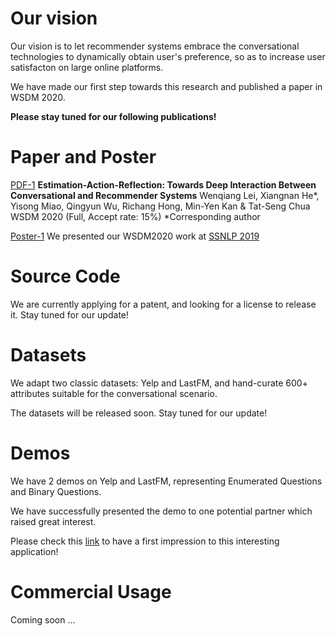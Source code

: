 

# Our vision

Our vision is to let recommender systems embrace the conversational technologies to dynamically obtain user's preference, so as to increase user satisfacton on large online platforms.

We have made our first step towards this research and published a paper in WSDM 2020.

**Please stay tuned for our following publications!**



# Paper and Poster

[PDF-1](wsdm20-EARS.pdf) **Estimation-Action-Reflection: Towards Deep Interaction Between Conversational and Recommender Systems**
Wenqiang Lei, Xiangnan He*, Yisong Miao, Qingyun Wu, Richang Hong, Min-Yen Kan & Tat-Seng Chua
WSDM 2020 (Full, Accept rate: 15%)   *Corresponding author



[Poster-1](wsdm20-EARS-poster.pdf) We presented our WSDM2020 work at [SSNLP 2019](https://wing.comp.nus.edu.sg/~ssnlp/)



# Source Code

We are currently applying for a patent, and looking for a license to release it. Stay tuned for our update!



# Datasets

We adapt two classic datasets: Yelp and LastFM, and hand-curate 600+ attributes suitable for the conversational scenario.

The datasets will be released soon. Stay tuned for our update!



# Demos

We have 2 demos on Yelp and LastFM, representing Enumerated Questions and Binary Questions. 

We have successfully presented the demo to one potential partner which raised great interest.

Please check this [link](https://ear-conv-rec.github.io/demo/) to have a first impression to this interesting application!



# Commercial Usage

Coming soon ...